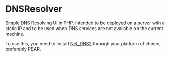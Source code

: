 # DNSResolver
Simple DNS Resolving UI in PHP. Intended to be deployed on a server with a static IP and to be used when DNS services are not available on the current machine.

To use this, you need to install [Net_DNS2](https://netdns2.com/) through your platform of choice, preferably PEAR.
